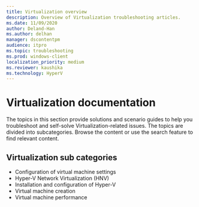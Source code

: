 ```yaml
---
title: Virtualization overview
description: Overview of Virtualization troubleshooting articles.
ms.date: 11/09/2020
author: Deland-Han
ms.author: delhan
manager: dscontentpm
audience: itpro
ms.topic: troubleshooting
ms.prod: windows-client
localization_priority: medium
ms.reviewer: kaushika
ms.technology: HyperV
---
```

# Virtualization documentation

The topics in this section provide solutions and scenario guides to help you troubleshoot and self-solve Virtualization-related issues. The topics are divided into subcategories. Browse the content or use the search feature to find relevant content.

## Virtualization sub categories

- Configuration of virtual machine settings
- Hyper-V Network Virtualization (HNV)
- Installation and configuration of Hyper-V
- Virtual machine creation
- Virtual machine performance
